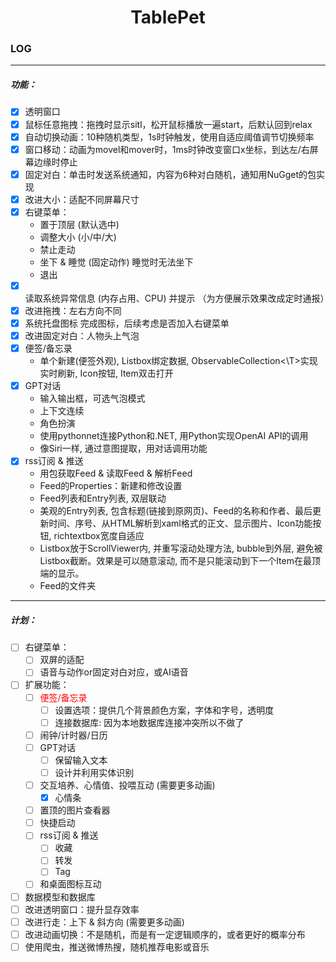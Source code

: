 # <center>TablePet</center>

### LOG
---
##### 功能：

- [x] 透明窗口
- [x] 鼠标任意拖拽：拖拽时显示sitl，松开鼠标播放一遍start，后默认回到relax
- [x] 自动切换动画：10种随机类型，1s时钟触发，使用自适应阈值调节切换频率
- [x] 窗口移动：动画为movel和mover时，1ms时钟改变窗口x坐标，到达左/右屏幕边缘时停止
- [x] 固定对白：单击时发送系统通知，内容为6种对白随机，通知用NuGget的包实现
- [x] 改进大小：适配不同屏幕尺寸
- [x] 右键菜单：
    - 置于顶层 (默认选中)
    - 调整大小 (小/中/大)
    - 禁止走动
    - 坐下 & 睡觉 (固定动作) 睡觉时无法坐下
    - 退出
- [x] 读取系统异常信息 (内存占用、CPU) 并提示 （为方便展示效果改成定时通报）
- [x] 改进拖拽：左右方向不同
- [x] 系统托盘图标 完成图标，后续考虑是否加入右键菜单
- [x] 改进固定对白：人物头上气泡
- [x] 便签/备忘录
    - 单个新建(便签外观), Listbox绑定数据, ObservableCollection<\T>实现实时刷新, Icon按钮, Item双击打开
- [x] GPT对话
    - 输入输出框，可选气泡模式
    - 上下文连续
    - 角色扮演
    - 使用pythonnet连接Python和.NET, 用Python实现OpenAI API的调用
    - 像Siri一样, 通过意图提取，用对话调用功能
- [x] rss订阅 & 推送
    - 用包获取Feed & 读取Feed & 解析Feed
    - Feed的Properties：新建和修改设置
    - Feed列表和Entry列表, 双层联动
    - 美观的Entry列表, 包含标题(链接到原网页)、Feed的名称和作者、最后更新时间、序号、从HTML解析到xaml格式的正文、显示图片、Icon功能按钮, richtextbox宽度自适应
    - Listbox放于ScrollViewer内, 并重写滚动处理方法, bubble到外层, 避免被Listbox截断。效果是可以随意滚动, 而不是只能滚动到下一个Item在最顶端的显示。
    - Feed的文件夹

---

##### 计划：

- [ ] 右键菜单：
    - [ ] 双屏的适配
    - [ ] 语音与动作or固定对白对应，或AI语音
- [ ] 扩展功能：
    - [ ] <font color=red>便签/备忘录</font>
        - [ ] 设置选项：提供几个背景颜色方案，字体和字号，透明度
        - [ ] 连接数据库: 因为本地数据库连接冲突所以不做了
    - [ ] 闹钟/计时器/日历
    - [ ] GPT对话
        - [ ] 保留输入文本
        - [ ] 设计并利用实体识别
    - [ ] 交互培养、心情值、投喂互动 (需要更多动画)
        - [x] 心情条
    - [ ] 置顶的图片查看器
    - [ ] 快捷启动
    - [ ] rss订阅 & 推送
        - [ ] 收藏
        - [ ] 转发
        - [ ] Tag
    - [ ] 和桌面图标互动
- [ ] 数据模型和数据库
- [ ] 改进透明窗口：提升显存效率
- [ ] 改进行走：上下 & 斜方向 (需要更多动画)
- [ ] 改进动画切换：不是随机，而是有一定逻辑顺序的，或者更好的概率分布
- [ ] 使用爬虫，推送微博热搜，随机推荐电影或音乐
